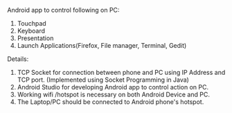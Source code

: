 Android app to control following on PC:
1. Touchpad
2. Keyboard
3. Presentation
4. Launch Applications(Firefox, File manager, Terminal, Gedit)

Details:
1. TCP Socket for connection between phone and PC using IP Address
and TCP port. (Implemented using Socket Programming in Java)
2. Android Studio for developing Android app to control action on PC.
3. Working wifi /hotspot is necessary on both Android Device and PC.
4. The Laptop/PC should be connected to Android phone's hotspot.
